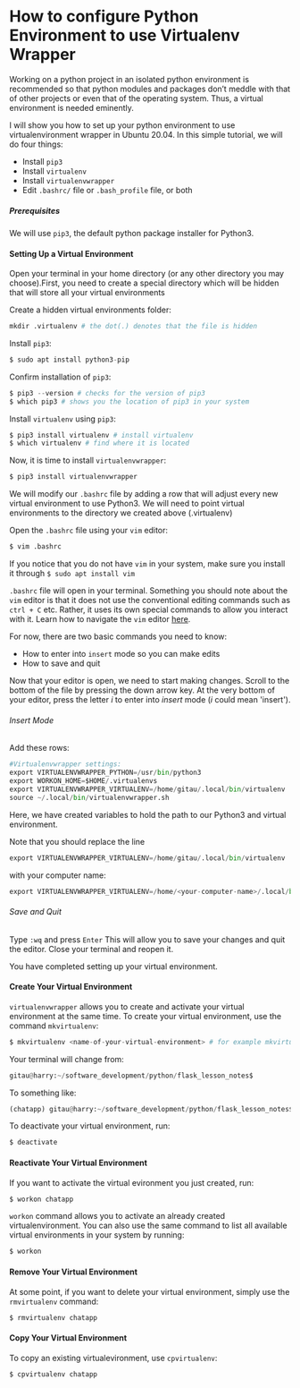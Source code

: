 # How to configure Python Environment to use Virtualenv Wrapper

Working on a python project in an isolated python environment is recommended so that python modules and packages don’t meddle with that of other projects or even that of the operating system. Thus, a virtual environment is needed eminently.

I will show you how to set up your python environment to use virtualenvironment wrapper in Ubuntu 20.04. In this simple tutorial, we will do four things:

* Install `pip3`
* Install `virtualenv`
* Install `virtualenvwrapper`
* Edit `.bashrc/` file or `.bash_profile` file, or both

##### Prerequisites

We will use `pip3`, the default python package installer for Python3. 

#### Setting Up a Virtual Environment

Open your terminal in your home directory (or any other directory you may choose).First, you need to create a special directory which will be hidden that will store all your virtual environments

Create a hidden virtual environments folder:

```python
mkdir .virtualenv # the dot(.) denotes that the file is hidden
```

Install `pip3`:

```python
$ sudo apt install python3-pip
```

Confirm installation of `pip3`:

```python
$ pip3 --version # checks for the version of pip3
$ which pip3 # shows you the location of pip3 in your system
```

Install `virtualenv` using `pip3`:

```python
$ pip3 install virtualenv # install virtualenv
$ which virtualenv # find where it is located
```

Now, it is time to install `virtualenvwrapper`:

```python
$ pip3 install virtualenvwrapper
```
We will modify our `.bashrc` file by adding a row that will adjust every new virtual environment to use Python3. We will need to point virtual environments to the directory we created above (.virtualenv)

Open the `.bashrc` file using your `vim` editor:

```python
$ vim .bashrc
```

If you notice that you do not have `vim` in your system, make sure you install it through `$ sudo apt install vim`

`.bashrc` file will open in your terminal. Something you should note about the `vim` editor is that it does not use the conventional editing commands such as `ctrl + C` etc. Rather, it uses its own special commands to allow you interact with it. Learn how to navigate the `vim` editor [here](https://www.linux.com/training-tutorials/vim-101-beginners-guide-vim/). 

For now, there are two basic commands you need to know:
* How to enter into `insert` mode so you can make edits
* How to save and quit

Now that your editor is open, we need to start making changes. Scroll to the bottom of the file by pressing the down arrow key. At the very bottom of your editor, press the letter _i_ to enter into _insert_ mode (_i_ could mean 'insert').

###### Insert Mode
Add these rows:

```python
#Virtualenvwrapper settings:
export VIRTUALENVWRAPPER_PYTHON=/usr/bin/python3
export WORKON_HOME=$HOME/.virtualenvs
export VIRTUALENVWRAPPER_VIRTUALENV=/home/gitau/.local/bin/virtualenv
source ~/.local/bin/virtualenvwrapper.sh
```
Here, we have created variables to hold the path to our Python3 and virtual environment. 

Note that you should replace the line
```python
export VIRTUALENVWRAPPER_VIRTUALENV=/home/gitau/.local/bin/virtualenv
```
with your computer name:

```python
export VIRTUALENVWRAPPER_VIRTUALENV=/home/<your-computer-name>/.local/bin/virtualenv
```

###### Save and Quit

Type `:wq` and press `Enter` This will allow you to save your changes and quit the editor. Close your terminal and reopen it.

You have completed setting up your virtual environment. 

#### Create Your Virtual Environment

`virtualenvwrapper` allows you to create and activate your virtual environment at the same time. To create your virtual environment, use the command `mkvirtualenv`:

```python
$ mkvirtualenv <name-of-your-virtual-environment> # for example mkvirtualenv chatapp
```
Your terminal will change from:

```python
gitau@harry:~/software_development/python/flask_lesson_notes$
```
To something like:
```python
(chatapp) gitau@harry:~/software_development/python/flask_lesson_notes$
```

To deactivate your virtual environment, run:
```python
$ deactivate
```

#### Reactivate Your Virtual Environment
If you want to activate the virtual evironment you just created, run:

```python
$ workon chatapp
```

`workon` command allows you to activate an already created virtualenvironment. You can also use the same command to list all available virtual environments in your system by running:

```python
$ workon
```

#### Remove Your Virtual Environment

At some point, if you want to delete your virtual environment, simply use the `rmvirtualenv` command:

```python
$ rmvirtualenv chatapp
```

#### Copy Your Virtual Environment

To copy an existing virtualevironment, use `cpvirtualenv`:

```python
$ cpvirtualenv chatapp
```